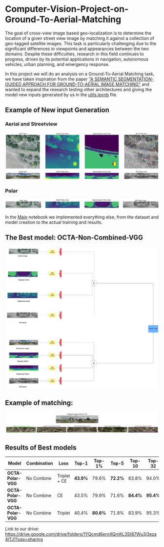 # Computer-Vision-Project-on-Ground-To-Aerial-Matching

The goal of cross-view image based geo-localization is to determine the location of a given street view image by matching it against a collection of geo-tagged satellite images. This task is particularly challenging due to the significant differences in viewpoints and appearances between the two domains. Despite these difficulties, research in this field continues to progress, driven by its potential applications in navigation, autonomous vehicles, urban planning, and emergency response.

In this project we will do an analysis on a Ground-To-Aerial Matching task, we have taken inspiration from the paper ["A SEMANTIC SEGMENTATION-GUIDED APPROACH FOR GROUND-TO-AERIAL IMAGE MATCHING"](https://arxiv.org/pdf/2404.11302) and wanted to expand the research testing other architectures and giving the model new inputs generated by us in the [utils.ipynb](Utils.ipynb) file.

## Example of New input Generation

### Aerial and Streetview

![Aerial](Images/Aerial_new.png)
![Street](Images/Street_new.png)

### Polar

![Poalr](Images/Polar_Colored.png)

In the [Main](CV_prokect_on_Cross_image_matching.ipynb) notebook we implemented everything else, from the dataset and model creation to the actual training and results.

## The Best model: OCTA-Non-Combined-VGG

![Diagramma del Progetto](Images/octa_no_combined_polar.png)


## Example of matching:

![Search](Images/search.png)


## Results of Best models


| Model               | Combination  | Loss         | Top-1        | Top-1%     | Top-5    | Top-10    | Top-32    |
|---------------------|--------------|--------------|--------------|------------|----------|-----------|-----------|
| **OCTA-Polar-VGG**  | No Combine   | Triplet + CE | **43.9%**    | 79.6%      | **72.2%**| 83.8%     | 94.0%     |
| **OCTA-Polar-VGG**  | No Combine   | CE           | 43.5%        | 79.9%      | 71.6%    | **84.4%** | **95.4%** |
| **OCTA-Polar-VGG**  | No Combine   | Triplet      | 40.4%        | **80.6%**  | 71.8%    | 83.9%     | 95.3%     |



Link to our drive: https://drive.google.com/drive/folders/1YQcmd6ernXQmKL3St87Wu3j3eza4lTJ1?usp=sharing




